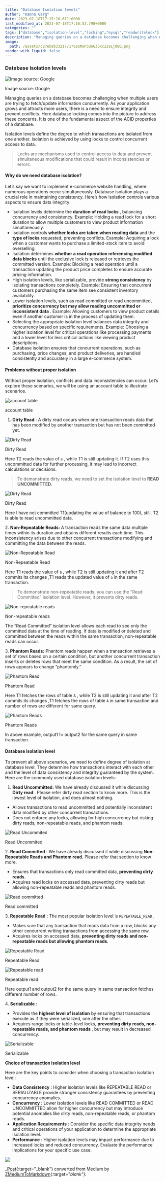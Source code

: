 ```yaml
---
title: "Database Isolation levels"
author: "Kamna Garg"
date: 2023-07-18T17:15:16.671+0000
last_modified_at: 2023-07-18T17:16:52.798+0000
categories: ""
tags: ["database","isolation-level","locking","mysql","readwritelock"]
description: "Managing queries on a database becomes challenging when multiple users are trying to fetch/update information concurrently. As your…"
image:
  path: /assets/c27eb9b33217/1*6zoMoP5Q6GJ5Kc229LjO8Q.png
render_with_liquid: false
---
```


### Database Isolation levels


![Image source: Google](/assets/c27eb9b33217/1*6zoMoP5Q6GJ5Kc229LjO8Q.png)

Image source: Google

Managing queries on a database becomes challenging when multiple users are trying to fetch/update information concurrently\. As your application grows and attracts more users, there is a need to ensure integrity and prevent conflicts\. Here database locking comes into the picture to address these concerns\. It is one of the fundamental aspect of the ACID properties of a database\.

Isolation levels define the degree to which transactions are isolated from one another\. Isolation is achieved by using locks to control concurrent access to data\.


> Locks are mechanisms used to control access to data and prevent simultaneous modifications that could result in inconsistencies or errors\. 




#### Why do we need database isolation?

Let’s say we want to implement e\-commerce website handling, where numerous operations occur simultaneously\. Database isolation plays a crucial role in maintaining consistency\. Here’s how isolation controls various aspects to ensure data integrity:
- Isolation levels determine the **duration of read locks** , balancing concurrency and consistency\. Example: Holding a read lock for a short duration to allow multiple customers to view product information simultaneously\.
- Isolation controls **whether locks are taken when reading data** and the **type of locks** requested, preventing conflicts\. Example: Acquiring a lock when a customer wants to purchase a limited\-stock item to avoid overselling\.
- Isolation determines **whether a read operation referencing modified data blocks** until the exclusive lock is released or retrieves the committed version\. Example: Blocking a read operation until a transaction updating the product price completes to ensure accurate pricing information\.
- High isolation levels, like serializable, provide **strong consistency** by isolating transactions completely\. Example: Ensuring that concurrent customers purchasing the same item see consistent inventory availability\.
- Lower isolation levels, such as read committed or read uncommitted, **prioritize concurrency but may allow reading uncommitted or inconsistent data** \. Example: Allowing customers to view product details even if another customer is in the process of updating them\.
- Selecting the appropriate isolation level balances data integrity and concurrency based on specific requirements\. Example: Choosing a higher isolation level for critical operations like processing payments and a lower level for less critical actions like viewing product descriptions\.
- Database isolation ensures that concurrent operations, such as purchasing, price changes, and product deliveries, are handled consistently and accurately in a large e\-commerce system\.

#### Problems without proper isolation

Without proper isolation, conflicts and data inconsistencies can occur\. Let’s explore these scenarios, we will be using an account table to illustrate scenarios\.


![account table](/assets/c27eb9b33217/1*UvRxJDzq-wMxbEE52H_vww.png)

account table
1. **Dirty Read** : A dirty read occurs when one transaction reads data that has been modified by another transaction but has not been committed yet\.



![Dirty Read](/assets/c27eb9b33217/1*RUs6lb9i1LlsxYCOoyeOuQ.png)

Dirty Read

Here T2 reads the value of `a` , while T1 is still updating it\. If T2 uses this uncommitted data for further processing, it may lead to incorrect calculations or decisions\.


> To demonstrate dirty reads, we need to set the isolation level to **READ UNCOMMITTED\.** 






![Dirty Read](/assets/c27eb9b33217/1*szNjUGORIdxCx9mllrX-og.png)

Dirty Read

Here I have not committed T1\(updating the value of balance to 100\), still, T2 is able to read uncommitted data\.

2\. **Non\-Repeatable Reads:** A transaction reads the same data multiple times within its duration and obtains different results each time\. This inconsistency arises due to other concurrent transactions modifying and committing the data between the reads\.


![Non\-Repeatable Read](/assets/c27eb9b33217/1*iN1zivHKFQ4e-0Pd0acajA.png)

Non\-Repeatable Read

Here T1 reads the value of `a` , while T2 is still updating it and after T2 commits its changes ,T1 reads the updated value of `a` in the same transaction\.


> To demonstrate non\-repeatable reads, you can use the “Read Committed” isolation level\. However, it prevents dirty reads\. 






![Non\-repeatable reads](/assets/c27eb9b33217/1*Pr9SyepNkD4OxlpeWCLScQ.png)

Non\-repeatable reads

The “Read Committed” isolation level allows each read to see only the committed data at the time of reading\. If data is modified or deleted and committed between the reads within the same transaction, non\-repeatable reads can occur\.

3\. **Phantom Reads:** Phantom reads happen when a transaction retrieves a set of rows based on a certain condition, but another concurrent transaction inserts or deletes rows that meet the same condition\. As a result, the set of rows appears to change “phantomly\.”


![Phantom Read](/assets/c27eb9b33217/1*N4HvBKCPBiK_ExHGQjj98g.png)

Phantom Read

Here T1 fetches the rows of table `A` , while T2 is still updating it and after T2 commits its changes ,T1 fetches the rows of table `A` in same transaction and number of rows are different for same query\.


![Phantom Reads](/assets/c27eb9b33217/1*cZNAU_b96Rx2H0cCyNbOVw.png)

Phantom Reads

In above example, output1 \!= output2 for the same query in same transaction\.
#### Database isolation level

To prevent all above scenarios, we need to define degree of isolation at database level\. They determine how transactions interact with each other and the level of data consistency and integrity guaranteed by the system\. Here are the commonly used database isolation levels:
1. **Read Uncommitted:** We have already discussed it while discussing **Dirty read** \. Please refer dirty read section to know more\. This is the lowest level of isolation, and does almost nothing\.

- Allows transactions to read uncommitted and potentially inconsistent data modified by other concurrent transactions\.
- Does not enforce any locks, allowing for high concurrency but risking dirty reads, non\-repeatable reads, and phantom reads\.



![Read Uncommited](/assets/c27eb9b33217/1*SyHa2uFjdmDSQPvRDeD92g.png)

Read Uncommited

2\. **Read Committed** : We have already discussed it while discussing **Non\-Repeatable Reads and Phantom read\.** Please refer that section to know more\.
- Ensures that transactions only read committed data, **preventing dirty reads\.**
- Acquires read locks on accessed data, preventing dirty reads but allowing non\-repeatable reads and phantom reads\.



![Read committed](/assets/c27eb9b33217/1*SyHa2uFjdmDSQPvRDeD92g.png)

Read committed

3\. **Repeatable Read** : The most popular isolation level is `REPEATABLE_READ` ,
- Makes sure that any transaction that reads data from a row, blocks any other concurrent writing transactions from accessing the same row\.
- Acquires locks on accessed data, **preventing dirty reads and non\-repeatable reads but allowing phantom reads\.**



![Repeatable Read](/assets/c27eb9b33217/1*brxPRPhuDFeq-XZQtYAXtA.png)

Repeatable Read


![Repeatable read](/assets/c27eb9b33217/1*fNzdu1Wr2xpSAs_1HBQk3g.png)

Repeatable read

Here output1 and output2 for the same query in same transaction fetches different number of rows\.

4\. **Serializable** :
- Provides the **highest level of isolation** by ensuring that transactions execute as if they were serialized, one after the other\.
- Acquires range locks or table\-level locks, **preventing dirty reads, non\-repeatable reads, and phantom reads** , but may result in decreased concurrency\.



![Serializable](/assets/c27eb9b33217/1*T88y7PAtyLciMvJiv5N73w.png)

Serializable

**Choice of transaction isolation level**

Here are the key points to consider when choosing a transaction isolation level:
- **Data Consistency** : Higher isolation levels like REPEATABLE READ or SERIALIZABLE provide stronger consistency guarantees by preventing concurrency anomalies\.
- **Concurrency** : Lower isolation levels like READ COMMITTED or READ UNCOMMITTED allow for higher concurrency but may introduce potential anomalies like dirty reads, non\-repeatable reads, or phantom reads\.
- **Application Requirements** : Consider the specific data integrity needs and critical operations of your application to determine the appropriate isolation level\.
- **Performance** : Higher isolation levels may impact performance due to increased locks and reduced concurrency\. Evaluate the performance implications for your specific use case\.



![](/assets/c27eb9b33217/1*f5gMt280fe_MUGbADV-B9w.png)




_[Post](https://kamnagarg-10157.medium.com/database-isolation-levels-c27eb9b33217){:target="_blank"} converted from Medium by [ZMediumToMarkdown](https://github.com/ZhgChgLi/ZMediumToMarkdown){:target="_blank"}._
